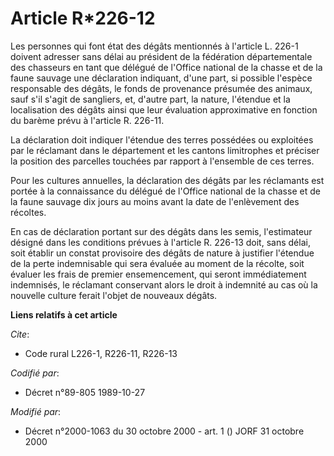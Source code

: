 # Article R*226-12

Les personnes qui font état des dégâts mentionnés à l'article L. 226-1 doivent adresser sans délai au président de la
fédération départementale des chasseurs en tant que délégué de l'Office national de la chasse et de la faune sauvage une
déclaration indiquant, d'une part, si possible l'espèce responsable des dégâts, le fonds de provenance présumée des animaux,
sauf s'il s'agit de sangliers, et, d'autre part, la nature, l'étendue et la localisation des dégâts ainsi que leur évaluation
approximative en fonction du barème prévu à l'article R. 226-11.

La déclaration doit indiquer l'étendue des terres possédées ou exploitées par le réclamant dans le département et les cantons
limitrophes et préciser la position des parcelles touchées par rapport à l'ensemble de ces terres.

Pour les cultures annuelles, la déclaration des dégâts par les réclamants est portée à la connaissance du délégué de l'Office
national de la chasse et de la faune sauvage dix jours au moins avant la date de l'enlèvement des récoltes.

En cas de déclaration portant sur des dégâts dans les semis, l'estimateur désigné dans les conditions prévues à l'article R.
226-13 doit, sans délai, soit établir un constat provisoire des dégâts de nature à justifier l'étendue de la perte
indemnisable qui sera évaluée au moment de la récolte, soit évaluer les frais de premier ensemencement, qui seront
immédiatement indemnisés, le réclamant conservant alors le droit à indemnité au cas où la nouvelle culture ferait l'objet de
nouveaux dégâts.

**Liens relatifs à cet article**

_Cite_:

  - Code rural L226-1, R226-11, R226-13

_Codifié par_:

  - Décret n°89-805 1989-10-27

_Modifié par_:

  - Décret n°2000-1063 du 30 octobre 2000 - art. 1 () JORF 31 octobre 2000
